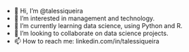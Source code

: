- 👋 Hi, I’m @talessiqueira
- 👀 I’m interested in management and technology.
- 🌱 I’m currently learning data science, using Python and R.
- 💞️ I’m looking to collaborate on data science projects.
- 📫 How to reach me: linkedin.com/in/talessiqueira

<!---
talessiqueira/talessiqueira is a ✨ special ✨ repository because its `README.md` (this file) appears on your GitHub profile.
You can click the Preview link to take a look at your changes.
--->
